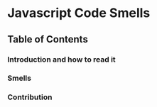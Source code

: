 # Javascript Code Smells

## Table of Contents
### Introduction and how to read it
### Smells
### Contribution

